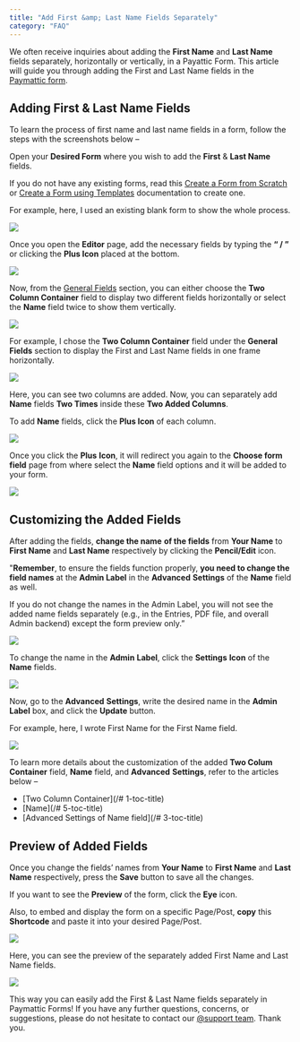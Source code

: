 ```yaml
---
title: "Add First &amp; Last Name Fields Separately"
category: "FAQ"
---
```

We often receive inquiries about adding the **First Name** and **Last Name** fields separately, horizontally or vertically, in a Payattic Form. This article will guide you through adding the First and Last Name fields in the [Paymattic form](http://paymattic.com).

## Adding First &amp; Last Name Fields

To learn the process of first name and last name fields in a form, follow the steps with the screenshots below –

Open your **Desired Form** where you wish to add the **First** &amp; **Last Name** fields.

If you do not have any existing forms, read this [Create a Form from Scratch](/how-to-create-a-form-from-scratch-with-paymattic) or [Create a Form using Templates](/simple-form-templates) documentation to create one.

For example, here, I used an existing blank form to show the whole process.

![](/images/faq/add-first-last-name-fields-in-a-form/1.-Open-desired-form-2-scaled.webp)

Once you open the **Editor** page, add the necessary fields by typing the **“ / ”** or clicking the **Plus Icon** placed at the bottom.

![](/images/faq/add-first-last-name-fields-in-a-form/2.-Type-2222-or-2222.webp)

Now, from the [General Fields](/how-to-use-general-form-input-fields-in-wordpress-with-paymattic) section, you can either choose the **Two Column Container** field to display two different fields horizontally or select the **Name** field twice to show them vertically.

![](/images/faq/add-first-last-name-fields-in-a-form/3.-Select-either-Name-or-Two-Column-Container-field.webp)

For example, I chose the **Two Column Container** field under the **General Fields** section to display the First and Last Name fields in one frame horizontally.

![](/images/faq/add-first-last-name-fields-in-a-form/4.-Two-Column-Container.webp)

Here, you can see two columns are added.
Now, you can separately add **Name** fields **Two Times** inside these **Two Added Columns**.

To add **Name** fields, click the **Plus Icon** of each column.

![](/images/faq/add-first-last-name-fields-in-a-form/4.-Plus-Icon.webp)

Once you click the **Plus** **Icon**, it will redirect you again to the **Choose form field** page from where select the **Name** field options and it will be added to your form.

![](/images/faq/add-first-last-name-fields-in-a-form/5.-Name-field.webp)

## Customizing the Added Fields

After adding the fields, **change the name** **of the fields** from **Your Name** to **First Name** and **Last Name** respectively by clicking the **Pencil/Edit** icon.

"**Remember**, to ensure the fields function properly, **you need to change the field names** at the **Admin Label** in the **Advanced** **Settings** of the **Name** field as well. 

If you do not change the names in the Admin Label, you will not see the added name fields separately (e.g., in the Entries, PDF file, and overall Admin backend) except the form preview only.”

![](/images/faq/add-first-last-name-fields-in-a-form/6.-Pencil-Icon.webp)

To change the name in the **Admin** **Label**, click the **Settings** **Icon** of the **Name** fields.

![](/images/faq/add-first-last-name-fields-in-a-form/8.-Settings-icon-of-Name-field.webp)

Now, go to the **Advanced** **Settings**, write the desired name in the **Admin** **Label** box, and click the **Update** button.

For example, here, I wrote First Name for the First Name field.

![](/images/faq/add-first-last-name-fields-in-a-form/9.-Advanced-Settings-of-Name-field.webp)

To learn more details about the customization of the added **Two Colum Container** field, **Name** field, and **Advanced** **Settings**, refer to the articles below –
- [Two Column Container](/# 1-toc-title)
- [Name](/# 5-toc-title)
- [Advanced Settings of Name field](/# 3-toc-title)

## Preview of Added Fields

Once you change the fields’ names from **Your Name** to **First Name** and **Last Name** respectively, press the **Save** button to save all the changes.

If you want to see the **Preview** of the form, click the **Eye** icon.

Also, to embed and display the form on a specific Page/Post, **copy** this **Shortcode** and paste it into your desired Page/Post.

![](/images/faq/add-first-last-name-fields-in-a-form/7.-Save-preview-shortcode-buttons.webp)

Here, you can see the preview of the separately added First Name and Last Name fields.

![](/images/faq/add-first-last-name-fields-in-a-form/8.-Preview-of-added-First-Last-Name-fields.webp)

This way you can easily add the First &amp; Last Name fields separately in Paymattic Forms!
If you have any further questions, concerns, or suggestions, please do not hesitate to contact our [@support team](https://wpmanageninja.com/support-tickets/?utm_source=wpmn&utm_medium=home&utm_campaign=site#/). Thank you.